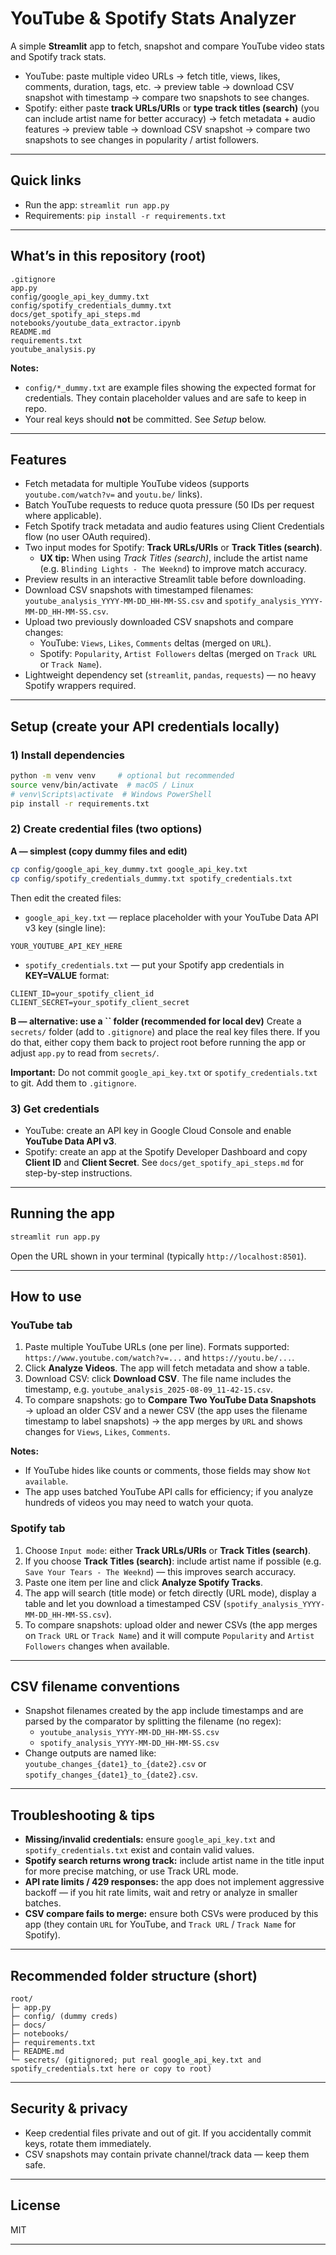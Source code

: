 # YouTube & Spotify Stats Analyzer

A simple **Streamlit** app to fetch, snapshot and compare YouTube video stats and Spotify track stats.

- YouTube: paste multiple video URLs → fetch title, views, likes, comments, duration, tags, etc. → preview table → download CSV snapshot with timestamp → compare two snapshots to see changes.
- Spotify: either paste **track URLs/URIs** or **type track titles (search)** (you can include artist name for better accuracy) → fetch metadata + audio features → preview table → download CSV snapshot → compare two snapshots to see changes in popularity / artist followers.

---

## Quick links

- Run the app: `streamlit run app.py`
- Requirements: `pip install -r requirements.txt`

---

## What’s in this repository (root)

```
.gitignore
app.py
config/google_api_key_dummy.txt
config/spotify_credentials_dummy.txt
docs/get_spotify_api_steps.md
notebooks/youtube_data_extractor.ipynb
README.md
requirements.txt
youtube_analysis.py
```

**Notes:**

- `config/*_dummy.txt` are example files showing the expected format for credentials. They contain placeholder values and are safe to keep in repo.
- Your real keys should **not** be committed. See *Setup* below.

---

## Features

- Fetch metadata for multiple YouTube videos (supports `youtube.com/watch?v=` and `youtu.be/` links).
- Batch YouTube requests to reduce quota pressure (50 IDs per request where applicable).
- Fetch Spotify track metadata and audio features using Client Credentials flow (no user OAuth required).
- Two input modes for Spotify: **Track URLs/URIs** or **Track Titles (search)**.
  - **UX tip:** When using *Track Titles (search)*, include the artist name (e.g. `Blinding Lights - The Weeknd`) to improve match accuracy.
- Preview results in an interactive Streamlit table before downloading.
- Download CSV snapshots with timestamped filenames: `youtube_analysis_YYYY-MM-DD_HH-MM-SS.csv` and `spotify_analysis_YYYY-MM-DD_HH-MM-SS.csv`.
- Upload two previously downloaded CSV snapshots and compare changes:
  - YouTube: `Views`, `Likes`, `Comments` deltas (merged on `URL`).
  - Spotify: `Popularity`, `Artist Followers` deltas (merged on `Track URL` or `Track Name`).
- Lightweight dependency set (`streamlit`, `pandas`, `requests`) — no heavy Spotify wrappers required.

---

## Setup (create your API credentials locally)

### 1) Install dependencies

```bash
python -m venv venv     # optional but recommended
source venv/bin/activate  # macOS / Linux
# venv\Scripts\activate  # Windows PowerShell
pip install -r requirements.txt
```

### 2) Create credential files (two options)

**A — simplest (copy dummy files and edit)**

```bash
cp config/google_api_key_dummy.txt google_api_key.txt
cp config/spotify_credentials_dummy.txt spotify_credentials.txt
```

Then edit the created files:

- `google_api_key.txt` — replace placeholder with your YouTube Data API v3 key (single line):

```
YOUR_YOUTUBE_API_KEY_HERE
```

- `spotify_credentials.txt` — put your Spotify app credentials in **KEY=VALUE** format:

```
CLIENT_ID=your_spotify_client_id
CLIENT_SECRET=your_spotify_client_secret
```

**B — alternative: use a ****\`\`**** folder (recommended for local dev)** Create a `secrets/` folder (add to `.gitignore`) and place the real key files there. If you do that, either copy them back to project root before running the app or adjust `app.py` to read from `secrets/`.

**Important:** Do not commit `google_api_key.txt` or `spotify_credentials.txt` to git. Add them to `.gitignore`.

### 3) Get credentials

- YouTube: create an API key in Google Cloud Console and enable **YouTube Data API v3**.
- Spotify: create an app at the Spotify Developer Dashboard and copy **Client ID** and **Client Secret**. See `docs/get_spotify_api_steps.md` for step-by-step instructions.

---

## Running the app

```bash
streamlit run app.py
```

Open the URL shown in your terminal (typically `http://localhost:8501`).

---

## How to use

### YouTube tab

1. Paste multiple YouTube URLs (one per line). Formats supported: `https://www.youtube.com/watch?v=...` and `https://youtu.be/...`.
2. Click **Analyze Videos**. The app will fetch metadata and show a table.
3. Download CSV: click **Download CSV**. The file name includes the timestamp, e.g. `youtube_analysis_2025-08-09_11-42-15.csv`.
4. To compare snapshots: go to **Compare Two YouTube Data Snapshots** → upload an older CSV and a newer CSV (the app uses the filename timestamp to label snapshots) → the app merges by `URL` and shows changes for `Views`, `Likes`, `Comments`.

**Notes:**

- If YouTube hides like counts or comments, those fields may show `Not available`.
- The app uses batched YouTube API calls for efficiency; if you analyze hundreds of videos you may need to watch your quota.

### Spotify tab

1. Choose `Input mode`: either **Track URLs/URIs** or **Track Titles (search)**.
2. If you choose **Track Titles (search)**: include artist name if possible (e.g. `Save Your Tears - The Weeknd`) — this improves search accuracy.
3. Paste one item per line and click **Analyze Spotify Tracks**.
4. The app will search (title mode) or fetch directly (URL mode), display a table and let you download a timestamped CSV (`spotify_analysis_YYYY-MM-DD_HH-MM-SS.csv`).
5. To compare snapshots: upload older and newer CSVs (the app merges on `Track URL` or `Track Name`) and it will compute `Popularity` and `Artist Followers` changes when available.

---

## CSV filename conventions

- Snapshot filenames created by the app include timestamps and are parsed by the comparator by splitting the filename (no regex):
  - `youtube_analysis_YYYY-MM-DD_HH-MM-SS.csv`
  - `spotify_analysis_YYYY-MM-DD_HH-MM-SS.csv`
- Change outputs are named like: `youtube_changes_{date1}_to_{date2}.csv` or `spotify_changes_{date1}_to_{date2}.csv`.

---

## Troubleshooting & tips

- **Missing/invalid credentials:** ensure `google_api_key.txt` and `spotify_credentials.txt` exist and contain valid values.
- **Spotify search returns wrong track:** include artist name in the title input for more precise matching, or use Track URL mode.
- **API rate limits / 429 responses:** the app does not implement aggressive backoff — if you hit rate limits, wait and retry or analyze in smaller batches.
- **CSV compare fails to merge:** ensure both CSVs were produced by this app (they contain `URL` for YouTube, and `Track URL` / `Track Name` for Spotify).

---

## Recommended folder structure (short)

```
root/
├─ app.py
├─ config/ (dummy creds)
├─ docs/
├─ notebooks/
├─ requirements.txt
├─ README.md
└─ secrets/ (gitignored; put real google_api_key.txt and spotify_credentials.txt here or copy to root)
```

---

## Security & privacy

- Keep credential files private and out of git. If you accidentally commit keys, rotate them immediately.
- CSV snapshots may contain private channel/track data — keep them safe.

---

## License

MIT

---
